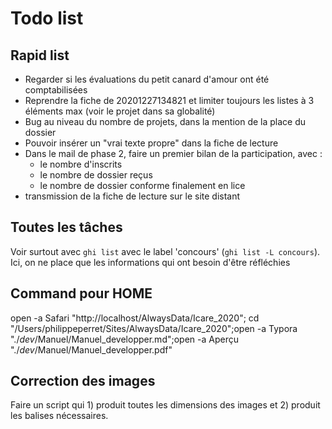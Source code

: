 # Todo list

## Rapid list

* Regarder si les évaluations du petit canard d'amour ont été comptabilisées
* Reprendre la fiche de 20201227134821 et limiter toujours les listes à 3 éléments max (voir le projet dans sa globalité)
* Bug au niveau du nombre de projets, dans la mention de la place du dossier
* Pouvoir insérer un "vrai texte propre" dans la fiche de lecture
* Dans le mail de phase 2, faire un premier bilan de la participation, avec :
  - le nombre d'inscrits
  - le nombre de dossier reçus
  - le nombre de dossier conforme finalement en lice
* transmission de la fiche de lecture sur le site distant


## Toutes les tâches

Voir surtout avec `ghi list` avec le label 'concours' (`ghi list -L concours`). Ici, on ne place que les informations qui ont besoin d'être réfléchies

## Command pour HOME

open -a Safari "http://localhost/AlwaysData/Icare_2020"; cd "/Users/philippeperret/Sites/AlwaysData/Icare_2020";open -a Typora "./_dev_/Manuel/Manuel_developper.md";open -a Aperçu "./_dev_/Manuel/Manuel_developper.pdf"

## Correction des images

Faire un script qui 1) produit toutes les dimensions des images et 2) produit les balises nécessaires.
